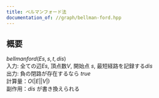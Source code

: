 ```yaml
---
title: ベルマンフォード法
documentation_of: //graph/bellman-ford.hpp
---
```


## 概要

$bellmanford(Es,s,t,dis)$<br>
入力: 全ての辺$Es$, 頂点数$V$, 開始点 $s$, 最短経路を記録する$dis$<br>
出力: 負の閉路が存在するなら $true$<br>
計算量：$O(|E||V|)$<br>
副作用：$dis$ が書き換えられる<br>
